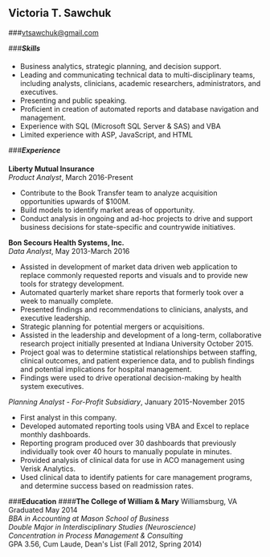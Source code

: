 ## Victoria T. Sawchuk  
###vtsawchuk@gmail.com

###**_Skills_**
####
* Business analytics, strategic planning, and decision support.
* Leading and communicating technical data to multi-disciplinary teams, including analysts, clinicians, academic researchers, administrators, and executives.
* Presenting and public speaking.
* Proficient in creation of automated reports and database navigation and management.
* Experience with SQL (Microsoft SQL Server & SAS) and VBA
* Limited experience with ASP, JavaScript, and HTML

###**_Experience_**
####
**Liberty Mutual Insurance**  
_Product Analyst_, March 2016-Present
* Contribute to the Book Transfer team to analyze acquisition opportunities upwards of $100M.
* Build models to identify market areas of opportunity.
* Conduct analysis in ongoing and ad-hoc projects to drive and support business decisions for state-specific and countrywide initiatives.

**Bon Secours Health Systems, Inc.**  
_Data Analyst_, May 2013-March 2016  
* Assisted in development of market data driven web application to replace commonly requested reports and visuals and to provide new tools for strategy development.
* Automated quarterly market share reports that formerly took over a week to manually complete.
* Presented findings and recommendations to clinicians, analysts, and executive leadership.
* Strategic planning for potential mergers or acquisitions.
* Assisted in the leadership and development of a long-term, collaborative research project initially presented at Indiana University October 2015.
 * Project goal was to determine statistical relationships between staffing, clinical outcomes, and patient experience data, and to publish findings and potential implications for hospital management.
 * Findings were used to drive operational decision-making by health system executives.
 
_Planning Analyst - For-Profit Subsidiary_, January 2015-November 2015
* First analyst in this company.
* Developed automated reporting tools using VBA and Excel to replace monthly dashboards.
 * Reporting program produced over 30 dashboards that previously individually took over 40 hours to manually populate in minutes.
* Provided analysis of clinical data for use in ACO management using Verisk Analytics.
* Used clinical data to identify patients for care management programs, and determine success based on readmission rates.

###**Education**
####**The College of William & Mary**
Williamsburg, VA  
Graduated May 2014  
_BBA in Accounting at Mason School of Business  
Double Major in Interdisciplinary Studies (Neuroscience)  
Concentration in Process Management & Consulting_  
GPA 3.56, Cum Laude, Dean's List (Fall 2012, Spring 2014)

